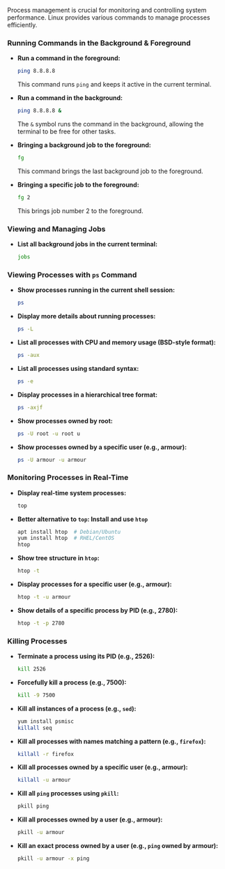 Process management is crucial for monitoring and controlling system performance. Linux provides various commands to manage processes efficiently.

### **Running Commands in the Background & Foreground**

- **Run a command in the foreground:**  
  ```bash
  ping 8.8.8.8
  ```
  This command runs `ping` and keeps it active in the current terminal.

- **Run a command in the background:**  
  ```bash
  ping 8.8.8.8 &
  ```
  The `&` symbol runs the command in the background, allowing the terminal to be free for other tasks.

- **Bringing a background job to the foreground:**  
  ```bash
  fg
  ```
  This command brings the last background job to the foreground.

- **Bringing a specific job to the foreground:**  
  ```bash
  fg 2
  ```
  This brings job number 2 to the foreground.

### **Viewing and Managing Jobs**

- **List all background jobs in the current terminal:**  
  ```bash
  jobs
  ```

### **Viewing Processes with `ps` Command**

- **Show processes running in the current shell session:**  
  ```bash
  ps
  ```

- **Display more details about running processes:**  
  ```bash
  ps -L
  ```

- **List all processes with CPU and memory usage (BSD-style format):**  
  ```bash
  ps -aux
  ```

- **List all processes using standard syntax:**  
  ```bash
  ps -e
  ```

- **Display processes in a hierarchical tree format:**  
  ```bash
  ps -axjf
  ```

- **Show processes owned by root:**  
  ```bash
  ps -U root -u root u
  ```

- **Show processes owned by a specific user (e.g., armour):**  
  ```bash
  ps -U armour -u armour
  ```

### **Monitoring Processes in Real-Time**

- **Display real-time system processes:**  
  ```bash
  top
  ```

- **Better alternative to `top`: Install and use `htop`**
  ```bash
  apt install htop  # Debian/Ubuntu
  yum install htop  # RHEL/CentOS
  htop
  ```

- **Show tree structure in `htop`:**  
  ```bash
  htop -t
  ```

- **Display processes for a specific user (e.g., armour):**  
  ```bash
  htop -t -u armour
  ```

- **Show details of a specific process by PID (e.g., 2780):**  
  ```bash
  htop -t -p 2780
  ```

### **Killing Processes**

- **Terminate a process using its PID (e.g., 2526):**  
  ```bash
  kill 2526
  ```

- **Forcefully kill a process (e.g., 7500):**  
  ```bash
  kill -9 7500
  ```

- **Kill all instances of a process (e.g., `sed`):**  
  ```bash
  yum install psmisc
  killall seq
  ```

- **Kill all processes with names matching a pattern (e.g., `firefox`):**  
  ```bash
  killall -r firefox
  ```

- **Kill all processes owned by a specific user (e.g., armour):**  
  ```bash
  killall -u armour
  ```

- **Kill all `ping` processes using `pkill`:**  
  ```bash
  pkill ping
  ```

- **Kill all processes owned by a user (e.g., armour):**  
  ```bash
  pkill -u armour
  ```

- **Kill an exact process owned by a user (e.g., `ping` owned by armour):**  
  ```bash
  pkill -u armour -x ping
  ```

